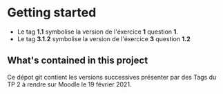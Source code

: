 # Getting started

* Le tag **1.1** symbolise la version de l'éxercice **1** question **1**.
* Le tag **3.1.2** symbolise la version de l'éxercice **3** question **1.2**

## What's contained in this project

Ce dépot git contient les versions successives présenter par des Tags du TP 2 à rendre sur Moodle le 19 février 2021.
